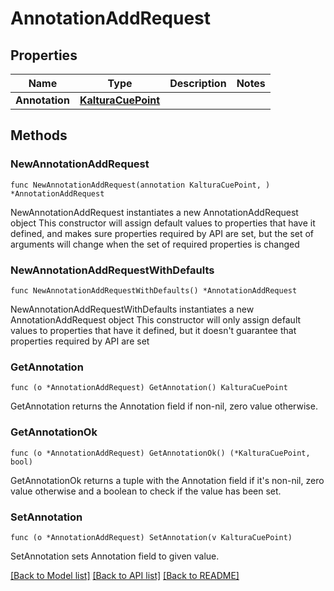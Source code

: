 # AnnotationAddRequest

## Properties

Name | Type | Description | Notes
------------ | ------------- | ------------- | -------------
**Annotation** | [**KalturaCuePoint**](KalturaCuePoint.md) |  | 

## Methods

### NewAnnotationAddRequest

`func NewAnnotationAddRequest(annotation KalturaCuePoint, ) *AnnotationAddRequest`

NewAnnotationAddRequest instantiates a new AnnotationAddRequest object
This constructor will assign default values to properties that have it defined,
and makes sure properties required by API are set, but the set of arguments
will change when the set of required properties is changed

### NewAnnotationAddRequestWithDefaults

`func NewAnnotationAddRequestWithDefaults() *AnnotationAddRequest`

NewAnnotationAddRequestWithDefaults instantiates a new AnnotationAddRequest object
This constructor will only assign default values to properties that have it defined,
but it doesn't guarantee that properties required by API are set

### GetAnnotation

`func (o *AnnotationAddRequest) GetAnnotation() KalturaCuePoint`

GetAnnotation returns the Annotation field if non-nil, zero value otherwise.

### GetAnnotationOk

`func (o *AnnotationAddRequest) GetAnnotationOk() (*KalturaCuePoint, bool)`

GetAnnotationOk returns a tuple with the Annotation field if it's non-nil, zero value otherwise
and a boolean to check if the value has been set.

### SetAnnotation

`func (o *AnnotationAddRequest) SetAnnotation(v KalturaCuePoint)`

SetAnnotation sets Annotation field to given value.



[[Back to Model list]](../README.md#documentation-for-models) [[Back to API list]](../README.md#documentation-for-api-endpoints) [[Back to README]](../README.md)


